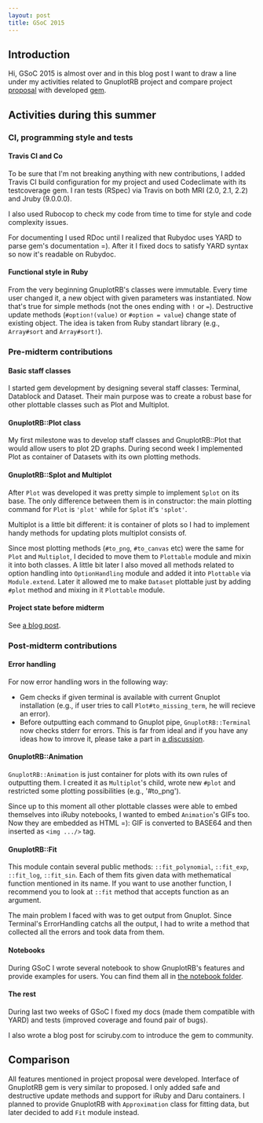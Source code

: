 ```yaml
---
layout: post
title: GSoC 2015
---
```

## Introduction

Hi, GSoC 2015 is almost over and in this blog post I want to draw a
 line under my activities related to GnuplotRB project and
 compare project [proposal](http://www.google-melange.com/gsoc/proposal/public/google/gsoc2015/dilcom/5629499534213120) with developed
 [gem](https://rubygems.org/gems/gnuplotrb).

## Activities during this summer

### CI, programming style and tests

#### Travis CI and Co

To be sure that I'm not breaking anything with new contributions,
 I added Travis CI build configuration for my project and
 used Codeclimate with its testcoverage gem. I ran tests (RSpec) via Travis on
 both MRI (2.0, 2.1, 2.2) and Jruby (9.0.0.0).

I also used Rubocop to check my code from time to time for style
 and code complexity issues.

For documenting I used RDoc until I realized that Rubydoc uses YARD to parse gem's documentation =).
 After it I fixed docs to satisfy YARD syntax so now it's readable on Rubydoc.

#### Functional style in Ruby

From the very beginning GnuplotRB's classes were immutable. Every time
 user changed it, a new object with given parameters was instantiated.
 Now that's true for simple methods (not the ones ending with `!` or `=`).
 Destructive update methods (`#option!(value)` or `#option = value`) change
 state of existing object. The idea is taken from Ruby standart library (e.g., `Array#sort`
 and `Array#sort!`).

### Pre-midterm contributions

#### Basic staff classes

I started gem development by designing several staff classes:
 Terminal, Datablock and Dataset. Their main purpose was to create
 a robust base for other plottable classes such as Plot and Multiplot.

#### GnuplotRB::Plot class

My first milestone was to develop staff classes and GnuplotRB::Plot
 that would allow users to plot 2D graphs. During second week I
 implemented Plot as container of Datasets with its own plotting
 methods.

#### GnuplotRB::Splot and Multiplot

After `Plot` was developed it was pretty simple to implement `Splot` on its base.
 The only difference between them is in constructor: the main plotting command for
 `Plot` is `'plot'` while for `Splot` it's `'splot'`.

Multiplot is a little bit different: it is container of plots so I had to
 implement handy methods for updating plots multiplot consists of.

Since most plotting
 methods (`#to_png`, `#to_canvas` etc) were the same for `Plot` and `Multiplot`, I decided
 to move them to `Plottable` module and mixin it into both classes. A little bit later I
 also moved all methods related to option handling into `OptionHandling` module and added it
 into `Plottable` via `Module.extend`. Later it allowed me to make `Dataset` plottable just by adding
 `#plot` method and mixing in it `Plottable` module.

#### Project state before midterm

See [a blog post](http://www.evgrafov.work/gnuplotrb/2015/07/midterm/).

### Post-midterm contributions

#### Error handling

For now error handling wors in the following way:
- Gem checks if given terminal is available with current Gnuplot installation
  (e.g., if user tries to call `Plot#to_missing_term`, he will recieve an error).
- Before outputting each command to Gnuplot pipe, `GnuplotRB::Terminal` now checks
  stderr for errors. This is far from ideal and if you have any ideas how to
  imrove it, please take a part in [a discussion](https://github.com/dilcom/gnuplotrb/issues/3).

#### GnuplotRB::Animation

`GnuplotRB::Animation` is just container for plots with its own rules
 of outputting them. I created it as `Multiplot`'s child,
 wrote new `#plot` and restricted some plotting possibilities (e.g., '#to_png').

Since up to this moment all other plottable classes were able to
 embed themselves into iRuby notebooks, I wanted to embed `Animation`'s GIFs too.
 Now they are embedded as HTML =): GIF is converted to BASE64 and then inserted
 as `<img .../>` tag.

#### GnuplotRB::Fit

This module contain several public methods: `::fit_polynomial`, `::fit_exp`,
 `::fit_log`, `::fit_sin`. Each of them fits given data with methematical function
 mentioned in its name. If you want to use another function, I recommend you to
 look at `::fit` method that accepts function as an argument.

The main problem I faced with was to get output from Gnuplot. Since Terminal's
 ErrorHandling catchs all the output, I had to write a method that collected
 all the errors and took data from them. 

#### Notebooks

During GSoC I wrote several notebook to show GnuplotRB's features and
 provide examples for users. You can find them all in
 [the notebook folder](https://github.com/dilcom/gnuplotrb/tree/master/notebooks).

#### The rest

During last two weeks of GSoC I fixed my docs (made them compatible with YARD)
 and tests (improved coverage and found pair of bugs).

I also wrote a blog post for sciruby.com to introduce the gem to community.

## Comparison

All features mentioned in project proposal were developed.
 Interface of GnuplotRB gem is very similar to proposed.
 I only added safe and destructive update methods and
 support for iRuby and Daru containers. I planned to provide
 GnuplotRB with `Approximation` class for fitting data, but
 later decided to add `Fit` module instead.
